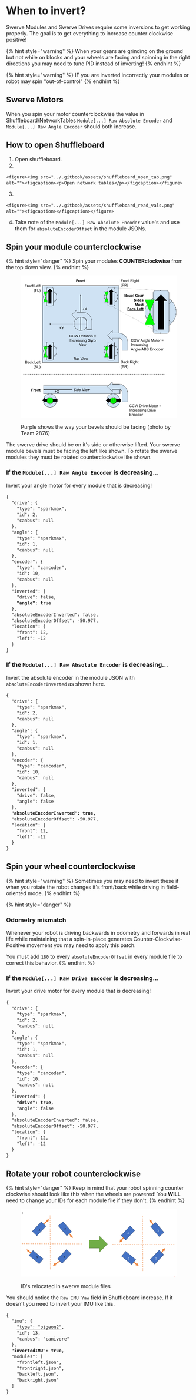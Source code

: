 # When to invert?

Swerve Modules and Swerve Drives require some inversions to get working properly. The goal is to get everything to increase counter clockwise positive!

{% hint style="warning" %}
When your gears are grinding on the ground but not while on blocks and your wheels are facing and spinning in the right directions you may need to tune PID instead of inverting!
{% endhint %}

{% hint style="warning" %}
IF you are inverted incorrectly your modules or robot may spin "out-of-control"
{% endhint %}

## Swerve Motors

When you spin your motor counterclockwise the value in Shuffleboard/NetworkTables `Module[...] Raw Absolute Encoder` and `Module[...] Raw Angle Encoder` should both increase.

## How to open Shuffleboard

1. Open shuffleboard.
2.

```
<figure><img src="../.gitbook/assets/shuffleboard_open_tab.png" alt=""><figcaption><p>Open network tables</p></figcaption></figure>
```

3.

```
<figure><img src="../.gitbook/assets/shuffleboard_read_vals.png" alt=""><figcaption></figcaption></figure>
```

4. Take note of the `Module[...] Raw Absolute Encoder` value's and use them for `absoluteEncoderOffset` in the module JSONs.

## Spin your module counterclockwise

{% hint style="danger" %}
Spin your modules **COUNTERclockwise** from the top down view.
{% endhint %}

<figure><img src="../.gitbook/assets/devilbots_cropped_swerve_orientation.png" alt=""><figcaption><p>Purple shows the way your bevels should be facing (photo by Team 2876)</p></figcaption></figure>

The swerve drive should be on it's side or otherwise lifted. Your swerve module bevels must be facing the left like shown. To rotate the swerve modules they must be rotated counterclockwise like shown.

### If the `Module[...] Raw Angle Encoder` is decreasing...

Invert your angle motor for every module that is decreasing!

<pre class="language-json"><code class="lang-json">{
  "drive": {
    "type": "sparkmax",
    "id": 2,
    "canbus": null
  },
  "angle": {
    "type": "sparkmax",
    "id": 1,
    "canbus": null
  },
  "encoder": {
    "type": "cancoder",
    "id": 10,
    "canbus": null
  },
  "inverted": {
    "drive": false,
<strong>    "angle": true
</strong>  },
  "absoluteEncoderInverted": false,
  "absoluteEncoderOffset": -50.977,
  "location": {
    "front": 12,
    "left": -12
  }
}
</code></pre>

### If the `Module[...] Raw Absolute Encoder` is decreasing...

Invert the absolute encoder in the module JSON with `absoluteEncoderInverted` as shown here.

<pre class="language-json"><code class="lang-json">{
  "drive": {
    "type": "sparkmax",
    "id": 2,
    "canbus": null
  },
  "angle": {
    "type": "sparkmax",
    "id": 1,
    "canbus": null
  },
  "encoder": {
    "type": "cancoder",
    "id": 10,
    "canbus": null
  },
  "inverted": {
    "drive": false,
    "angle": false
  },
<strong>  "absoluteEncoderInverted": true,
</strong>  "absoluteEncoderOffset": -50.977,
  "location": {
    "front": 12,
    "left": -12
  }
}
</code></pre>

## Spin your wheel counterclockwise

{% hint style="warning" %}
Sometimes you may need to invert these if when you rotate the robot changes it's front/back while driving in field-oriented mode.
{% endhint %}

{% hint style="danger" %}
### Odometry mismatch

Whenever your robot is driving backwards in odometry and forwards in real life while maintaining that a spin-in-place generates Counter-Clockwise-Positive movement you may need to apply this patch.

You must add `180` to every `absoluteEncoderOffset` in every module file to correct this behavior.
{% endhint %}

### If the `Module[...] Raw Drive Encoder` is decreasing...

Invert your drive motor for every module that is decreasing!

<pre class="language-json"><code class="lang-json">{
  "drive": {
    "type": "sparkmax",
    "id": 2,
    "canbus": null
  },
  "angle": {
    "type": "sparkmax",
    "id": 1,
    "canbus": null
  },
  "encoder": {
    "type": "cancoder",
    "id": 10,
    "canbus": null
  },
  "inverted": {
<strong>    "drive": true,
</strong>    "angle": false
  },
  "absoluteEncoderInverted": false,
  "absoluteEncoderOffset": -50.977,
  "location": {
    "front": 12,
    "left": -12
  }
}
</code></pre>

## Rotate your robot counterclockwise

{% hint style="danger" %}
Keep in mind that your robot spinning counter clockwise should look like this when the wheels are powered! You **WILL** need to change your IDs for each module file if they don't.
{% endhint %}

<figure><img src="../.gitbook/assets/id_change1.png" alt=""><figcaption><p>ID's relocated in swerve module files</p></figcaption></figure>

You should notice the `Raw IMU Yaw` field in Shuffleboard increase. If it doesn't you need to invert your IMU like this.

<pre class="language-json"><code class="lang-json">{
  "imu": {
    <a data-footnote-ref href="#user-content-fn-1">"type": "pigeon2"</a>,
    "id": 13,
    "canbus": "canivore"
  },
<strong>  "invertedIMU": true,
</strong>  "modules": [
    "frontleft.json",
    "frontright.json",
    "backleft.json",
    "backright.json"
  ]
}
</code></pre>

[^1]: See more information [gyroscope.md](../devices/gyroscope.md "mention")

